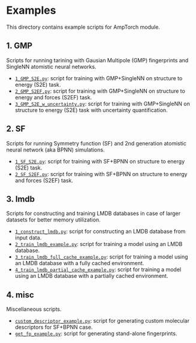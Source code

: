 # Examples

This directory contains example scripts for AmpTorch module.

## 1. GMP

Scripts for running tarining with Gausian Multipole (GMP) fingerprints and SingleNN atomistic neural networks.

- [`1_GMP_S2E.py`](./1_GMP/1_GMP_S2E.py): script for training with GMP+SingleNN on structure to energy (S2E) task.
- [`2_GMP_S2EF.py`](./1_GMP/2_GMP_S2EF.py): script for training with GMP+SingleNN on structure to energy and forces (S2EF) task.
- [`3_GMP_S2E_w_uncertainty.py`](./1_GMP/3_GMP_S2E_w_uncertainty.py): script for training with GMP+SingleNN on structure to energy (S2E) task with uncertainty quantification.

## 2. SF

Scripts for running Symmetry function (SF) and 2nd generation atomistic neural network (aka BPNN) simulations.

- [`1_SF_S2E.py`](./2_SF/1_SF_S2E.py): script for training with SF+BPNN on structure to energy (S2E) task.
- [`2_SF_S2EF.py`](./2_SF/2_SF_S2EF.py): script for training with SF+BPNN on structure to energy and forces (S2EF) task.

## 3. lmdb

Scripts for constructing and training LMDB databases in case of larger datasets for better memory utilization.

- [`1_construct_lmdb.py`](./3_lmdb/1_construct_lmdb.py): script for constructing an LMDB database from input data.
- [`2_train_lmdb_example.py`](./3_lmdb/2_train_lmdb_example.py): script for training a model using an LMDB database.
- [`3_train_lmdb_full_cache_example.py`](./3_lmdb/3_train_lmdb_full_cache_example.py): script for training a model using an LMDB database with a fully cached environment.
- [`4_train_lmdb_partial_cache_example.py`](./3_lmdb/4_train_lmdb_partial_cache_example.py): script for training a model using an LMDB database with a partially cached environment.

## 4. misc

Miscellaneous scripts.

- [`custom_descriptor_example.py`](./4_misc/custom_descriptor_example.py): script for generating custom molecular descriptors for SF+BPNN case.
- [`get_fp_example.py`](./4_misc/get_fp_example.py): script for generating stand-alone fingerprints.
